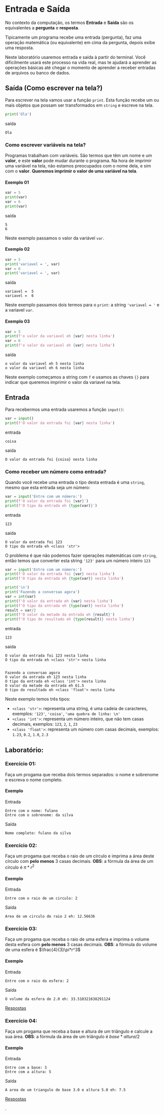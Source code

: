 # Entrada e Saída

No contexto da computação, os termos **Entrada** e **Saída** são os equivalentes a **pergunta** e **resposta**.

Tipicamente um programa recebe uma entrada (pergunta), faz uma operação matemática (ou equivalente) em cima da pergunta, depois exibe uma resposta.

Neste laboratório usaremos entrada e saída à partir do terminal. Você dificilmente usará este processo na vida real, mas te ajudará a aprender as operações básicas até chegar o momento de aprender a receber entradas de arquivos ou banco de dados.

## Saída (Como escrever na tela?)

Para escrever na tela vamos usar a função `print`. Esta função recebe um ou mais objetos que possam ser transformados em `string` e escreve na tela.

```python
print('Ola')
```
saída
```
Ola
```

### Como escrever variáveis na tela?

Programas trabalham com variáveis. São termos que têm um nome e um **valor**, e este **valor** pode mudar durante o programa. Na hora de imprimir uma variável na tela, não estamos preocupados com o nome dela, e sim com o **valor**. **Queremos imprimir o valor de uma variável na tela**.

#### Exemplo 01

```python
var = 5
print(var)
var = 6
print(var)
```
saída
```
5
6
```

Neste exemplo passamos o valor da variável `var`.

#### Exemplo 02

```python
var = 5
print('variavel = ', var)
var = 6
print('variavel = ', var)
```
saída
```
variavel =  5
variavel =  6
```

Neste exemplo passamos dois termos para o `print`: a string `'variavel = '` e a variavel `var`.

#### Exemplo 03

```python
var = 5
print(f'o valor da variavel eh {var} nesta linha')
var = 6
print(f'o valor da variavel eh {var} nesta linha')
```
saída
```
o valor da variavel eh 5 nesta linha
o valor da variavel eh 6 nesta linha
```

Neste exemplo começamos a string com `f` e usamos as chaves `{}` para indicar que queremos imprimir o valor da variavel na tela.

## Entrada

Para recebermos uma entrada usaremos a função `input()`:

```python
var = input()
print(f'O valor da entrada foi {var} nesta linha')
```
entrada
```
coisa
```

saida
```
O valor da entrada foi {coisa} nesta linha
```

### Como receber um número como entrada?

Quando você recebe uma entrada o tipo desta entrada é uma `string`, mesmo que esta entrada seja um número:

```python
var = input('Entre com um número:')
print(f'O valor da entrada foi {var}')
print(f'O tipo da entrada eh {type(var)}')
```
entrada
```
123
```

saida
```
O valor da entrada foi 123
O tipo da entrada eh <class 'str'>
```

O problema é que não podemos fazer operações matemáticas com `string`, então temos que converter esta string `'123'` para um número inteiro `123`


```python
var = input('Entre com um número:')
print(f'O valor da entrada foi {var} nesta linha')
print(f'O tipo da entrada eh {type(var)} nesta linha')

print('\n')
print('Fazendo a conversao agora')
var = int(var)
print(f'O valor da entrada eh {var} nesta linha')
print(f'O tipo da entrada eh {type(var)} nesta linha')
result = var/2
print(f'O valor da metade da entrada eh {result}')
print(f'O tipo do resultado eh {type(result)} nesta linha')
```
entrada
```
123
```

saida
```
O valor da entrada foi 123 nesta linha
O tipo da entrada eh <class 'str'> nesta linha


Fazendo a conversao agora
O valor da entrada eh 123 nesta linha
O tipo da entrada eh <class 'int'> nesta linha
O valor da metade da entrada eh 61.5
O tipo do resultado eh <class 'float'> nesta linha
```

Neste exemplo temos três tipos:
- `<class 'str'>`: representa uma string, é uma cadeia de caracteres, exemplos: `'123'`, `'coisa'`, `'uma quebra de linha: \n'`
- `<class 'int'>`: representa um número inteiro, que não tem casas decimais, exemplos: `123`, `2`, `1`, `23`
- `<class 'float'>`: representa um número com casas decimais, exemplos: `1.23`, `0.2`, `1.0`, `2.3`


## Laboratório:

### Exercício 01:

Faça um progama que receba dois termos separados: o nome e sobrenome e escreva o nome completo.

#### Exemplo
Entrada
```
Entre com o nome: fulano
Entre com o sobrenome: da silva
```

Saída
```
Nome completo: fulano da silva
```



### Exercício 02:

Faça um progama que receba o raio de um círculo e imprima a área deste círculo com **pelo menos** 3 casas decimais.
**OBS**: a fórmula da área de um círculo é $\pi*r^2$

#### Exemplo
Entrada
```
Entre com o raio de um circulo: 2
```

Saída
```
Area de um circulo de raio 2 eh: 12.56636
```





### Exercício 03:

Faça um progama que receba o raio de uma esfera e imprima o volume desta esfera com **pelo menos** 3 casas decimais.
**OBS**: a fórmula do volume de uma esfera é $\frac{4}{3}\pi*r^3$

#### Exemplo
Entrada
```
Entre com o raio da esfera: 2
```

Saída
```
O volume da esfera de 2.0 eh: 33.510321638291124
```

[Respostas](https://github.com/viniciusdenovaes/Unip222IPE/tree/master/lab01)









### Exercício 04:

Faça um progama que receba a base e altura de um triângulo e calcule a sua área.
**OBS**: a fórmula da área de um triângulo é $base*altura/2$

#### Exemplo
Entrada
```
Entre com a base: 3
Entre com a altura: 5
```

Saída
```
A area de um triangulo de base 3.0 e altura 5.0 eh: 7.5
```

[Respostas](https://github.com/viniciusdenovaes/Unip222IPE/tree/master/lab01)







.
